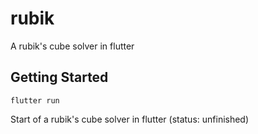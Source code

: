 # rubik

A rubik's cube solver in flutter

## Getting Started

``flutter run``

Start of a rubik's cube solver in flutter (status: unfinished)
